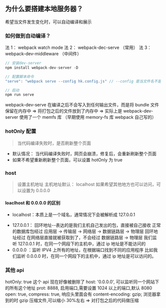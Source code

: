## 为什么要搭建本地服务器？

希望当文件发生变化时，可以自动编译和展示

### 如何做到自动编译？

法 1： webpack watch mode
法 2： webpack-dec-serve （常用）
法 3： webpack-dev-middleware （中间件）

```js
// 安装dev-server
npm install webpack-dev-server -D

// 配置脚本命令
"serve": "webpack serve --config hk.config.js" // --config 是当文件名不是webpack.config.js时使用的，后面加的是自定义的文件名

// 启动
npm run serve
```

webpack-dev-serve 在编译之后不会写入到任何输出文件，而是将 bundle 文件保留在内存中
=> 将打包之后的文件放到了内存中
=> 实际上是 webpack-dev-server 使用了一个 memfs 库 （早期使用 memory-fs 库 webpack 自己写的）

### hotOnly 配置

> 当代码编译失败时，是否刷新整个页面

- 默认情况： 当代码编译失败时，网页会崩溃，修复后，会重新刷新整个页面
- 如果不希望重新刷新整个页面，可以设置 hotOnly 为 true

### host

> 设置主机地址
> 主机地址默认： localhost
> 如果希望其他地方也可以访问，可以设置为 0.0.0.0

#### loaclhost 和 0.0.0.0 的区别

- localhost：本质上是一个域名，通常情况下会被解析成 127.0.0.1

* 127.0.0.1： 回环地址--表达的是我们主机自己发出的包，直接被自己接收
  正常的数据库包经过 应用层 -> 传输层 -> 网络层 -> 数据链路层 -> 物理层
  回环地址经过 在网络层直接就被获取到了，不会经过 数据链路层 -> 物理层
  我们监听 127.0.0.1 时，在同一个网段下的主机中，通过 ip 地址是不能访问的
* 0.0.0.0 ：监听 IPV4 上所有的地址，在根据端口找到不同的应用程序
  比如我们监听 0.0.0.0 时，在同一个网段下的主机中，通过 ip 地址是可以访问的。

### 其他 api

hotOnly: true 这个 api 现在好像被删除了
host: '0.0.0.0', 可以监听同一个网站下的所有这个地址
prot: 8888, 启用端口,需要设置 1024 以上的端口,默认 8080
open: true,
compress: true, 响应头里面会有 content-encoding: gzip; 浏览器拿到的时 gzip 压缩文件,可以缩小 30%左右 => 对打包之后的代码做压缩
